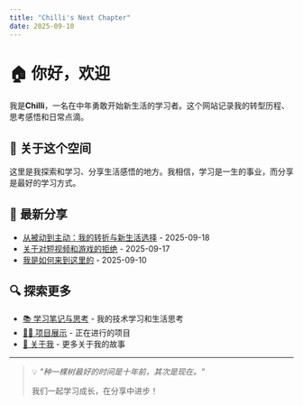 ```yaml
---
title: "Chilli's Next Chapter"
date: 2025-09-10
---
```


# 🏠 你好，欢迎

我是**Chilli**，一名在中年勇敢开始新生活的学习者。这个网站记录我的转型历程、思考感悟和日常点滴。

## 👤 关于这个空间

这里是我探索和学习、分享生活感悟的地方。我相信，学习是一生的事业，而分享是最好的学习方式。

## 📝 最新分享

- [从被动到主动：我的转折与新生活选择](/blog/blog20250918/) - 2025-09-18
- [关于对短视频和游戏的拒绝](/blog/blog20250917/) - 2025-09-17
- [我是如何来到这里的](/blog/blog20250910/) - 2025-09-10

## 🔍 探索更多

- [📚 学习笔记与思考](/blog/) - 我的技术学习和生活思考
- [👨‍💻 项目展示](/project/) - 正在进行的项目
- [🎯 关于我](/about/) - 更多关于我的故事

---

> 💡 *"种一棵树最好的时间是十年前，其次是现在。"* 
> 
> 我们一起学习成长，在分享中进步！